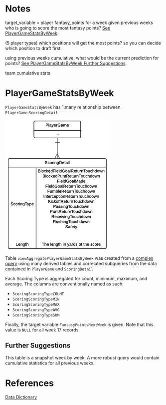 # Notes

target_variable = player fantasy_points for a week given previous weeks
who is going to score the most fantasy points?
[See PlayerGameStatsByWeek](#playergamestatsbyweek).

(5 player types) which positions will get the most points? so you can decide
which position to draft first.

using previous weeks cumulative, what would be the current prediction for points?
[See PlayerGameStatsByWeek Further Suggestions](#further-suggestions).

team cumulative stats

# PlayerGameStatsByWeek

`PlayerGameStatsByWeek` has 1:many relationship between
`PlayerGame`:`ScoringDetail`

![Entity Relationship Diagram][2]

Table `viewAggregatePlayerGameStatsByWeek` was created from a [complex query][3]
using many derived tables and correlated subqueries from the data contained in
`PlayerGame` and `ScoringDetail`

Each Scoring Type is aggregated for count, minimum, maximum, and average. The
columns are conventionally named as such:

- `ScoringScoringTypeCOUNT`
- `ScoringScoringTypeMIN`
- `ScoringScoringTypeMAX`
- `ScoringScoringTypeAVG`
- `ScoringScoringTypeSUM`

Finally, the target variable `FantasyPointsNextWeek` is given.
Note that this value is `NULL` for all week 17 records.

## Further Suggestions

This table is a snapshot week by week. A more robust query would contain
cumulative statistics for all previous weeks.


# References

[Data Dictionary][1]

[1]:https://fantasydata.com/resources/data-dictionary.aspx?league=nflv3
[2]:./data/PlayerGameStatsByWeek/2015/erd.png
[3]:./data/PlayerGameStatsByWeek/2015/viewAggregatePlayerGameStatsByWeek.sql
